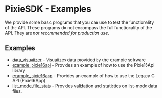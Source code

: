 # PixieSDK - Examples

We provide some basic programs that you can use to test the functionality of the API. These programs
do not encompass the full functionality of the API. They are *not recommended for production use*.

## Examples

* [data_visualizer](data_visualizer/README.md) - Visualizes data provided by the example software
* [example_pixie16api](example_pixie16api/README.md) - Provides an example of how to use the Pixie16Api library
* [example_pixie16app](example_pixie16app/README.md) - Provides an example of how to use the Legacy C API (Pixie16App)
* [list_mode_file_stats](list_mode_file_stats/README.md) - Provides validation and statistics on list-mode data files.
